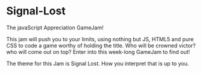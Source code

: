 # Signal-Lost

The javaScript Appreciation GameJam!

This jam will push you to your limits, using nothing but JS, HTML5 and pure CSS to code a game worthy of holding the title. Who will be crowned victor? who will come out on top? Enter into this week-long GameJam to find out!

The theme for this Jam is Signal Lost. How you interpret that is up to you.
